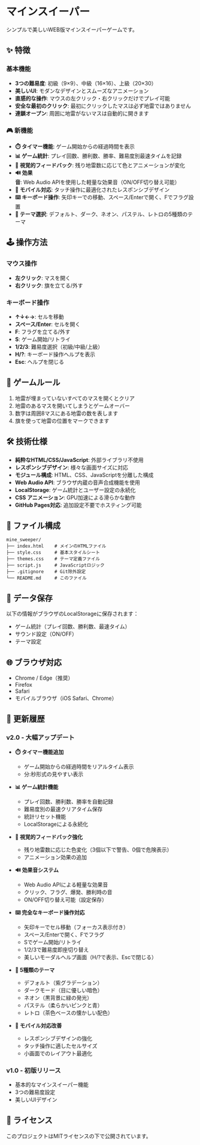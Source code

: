 # マインスイーパー

シンプルで美しいWEB版マインスイーパーゲームです。

## ✨ 特徴

### 基本機能
- **3つの難易度**: 初級（9×9）、中級（16×16）、上級（20×30）
- **美しいUI**: モダンなデザインとスムーズなアニメーション
- **直感的な操作**: マウスの左クリック・右クリックだけでプレイ可能
- **安全な最初のクリック**: 最初にクリックしたマスは必ず地雷ではありません
- **連鎖オープン**: 周囲に地雷がないマスは自動的に開きます

### 🎮 新機能
- **⏱️ タイマー機能**: ゲーム開始からの経過時間を表示
- **📊 ゲーム統計**: プレイ回数、勝利数、勝率、難易度別最速タイムを記録
- **🎨 視覚的フィードバック**: 残り地雷数に応じて色とアニメーションが変化
- **🔊 効果音**: Web Audio APIを使用した軽量な効果音（ON/OFF切り替え可能）
- **📱 モバイル対応**: タッチ操作に最適化されたレスポンシブデザイン
- **⌨️ キーボード操作**: 矢印キーでの移動、スペース/Enterで開く、Fでフラグ設置
- **🎨 テーマ選択**: デフォルト、ダーク、ネオン、パステル、レトロの5種類のテーマ

## 🕹️ 操作方法

### マウス操作
- **左クリック**: マスを開く
- **右クリック**: 旗を立てる/外す

### キーボード操作
- **↑↓←→**: セルを移動
- **スペース/Enter**: セルを開く
- **F**: フラグを立てる/外す
- **S**: ゲーム開始/リトライ
- **1/2/3**: 難易度選択（初級/中級/上級）
- **H/?**: キーボード操作ヘルプを表示
- **Esc**: ヘルプを閉じる

## 🎯 ゲームルール

1. 地雷が埋まっていないすべてのマスを開くとクリア
2. 地雷のあるマスを開いてしまうとゲームオーバー
3. 数字は周囲8マスにある地雷の数を表します
4. 旗を使って地雷の位置をマークできます

## 🛠️ 技術仕様

- **純粋なHTML/CSS/JavaScript**: 外部ライブラリ不使用
- **レスポンシブデザイン**: 様々な画面サイズに対応
- **モジュール構成**: HTML、CSS、JavaScriptを分離した構成
- **Web Audio API**: ブラウザ内蔵の音声合成機能を使用
- **LocalStorage**: ゲーム統計とユーザー設定の永続化
- **CSS アニメーション**: GPU加速による滑らかな動作
- **GitHub Pages対応**: 追加設定不要でホスティング可能

## 📁 ファイル構成

```
mine_sweeper/
├── index.html    # メインのHTMLファイル
├── style.css     # 基本スタイルシート
├── themes.css    # テーマ定義ファイル
├── script.js     # JavaScriptロジック
├── .gitignore    # Git除外設定
└── README.md     # このファイル
```

## 💾 データ保存

以下の情報がブラウザのLocalStorageに保存されます：
- ゲーム統計（プレイ回数、勝利数、最速タイム）
- サウンド設定（ON/OFF）
- テーマ設定

## 🌐 ブラウザ対応

- Chrome / Edge（推奨）
- Firefox
- Safari
- モバイルブラウザ（iOS Safari、Chrome）

## 🔄 更新履歴

### v2.0 - 大幅アップデート
- **⏱️ タイマー機能追加**
  - ゲーム開始からの経過時間をリアルタイム表示
  - 分:秒形式の見やすい表示
  
- **📊 ゲーム統計機能**
  - プレイ回数、勝利数、勝率を自動記録
  - 難易度別の最速クリアタイム保存
  - 統計リセット機能
  - LocalStorageによる永続化
  
- **🎨 視覚的フィードバック強化**
  - 残り地雷数に応じた色変化（3個以下で警告、0個で危険表示）
  - アニメーション効果の追加
  
- **🔊 効果音システム**
  - Web Audio APIによる軽量な効果音
  - クリック、フラグ、爆発、勝利時の音
  - ON/OFF切り替え可能（設定保存）
  
- **⌨️ 完全なキーボード操作対応**
  - 矢印キーでセル移動（フォーカス表示付き）
  - スペース/Enterで開く、Fでフラグ
  - Sでゲーム開始/リトライ
  - 1/2/3で難易度即座切り替え
  - 美しいモーダルヘルプ画面（H/?で表示、Escで閉じる）
  
- **🎨 5種類のテーマ**
  - デフォルト（紫グラデーション）
  - ダークモード（目に優しい暗色）
  - ネオン（黒背景に緑の発光）
  - パステル（柔らかいピンクと青）
  - レトロ（茶色ベースの懐かしい配色）
  
- **📱 モバイル対応改善**
  - レスポンシブデザインの強化
  - タッチ操作に適したセルサイズ
  - 小画面でのレイアウト最適化

### v1.0 - 初版リリース
- 基本的なマインスイーパー機能
- 3つの難易度設定
- 美しいUIデザイン

## 📄 ライセンス

このプロジェクトはMITライセンスの下で公開されています。
